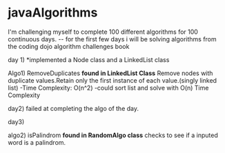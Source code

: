 # javaAlgorithms
I'm challenging myself to complete 100 different algorithms for 100 continuous days.
-- for the first few days i will be solving algorithms from the coding dojo algorithm challenges book

day 1)
*implemented a Node class and a LinkedList class

Algo1) RemoveDuplicates
**found in LinkedList Class**
Remove nodes with duplicate values.Retain only the first instance of each value.(singly linked list) 
  -Time Complexity: O(n^2)
  -could sort list and solve with O(n) Time Complexity

day2)
failed at completing the algo of the day.

day3)

algo2) isPalindrom
**found in RandomAlgo class**
checks to see if a inputed word is a palindrom.

